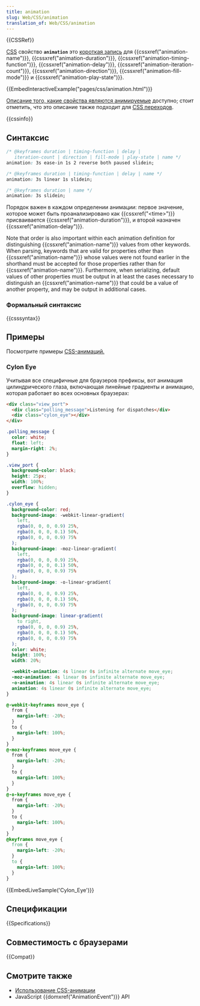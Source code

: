 ```yaml
---
title: animation
slug: Web/CSS/animation
translation_of: Web/CSS/animation
---
```


{{CSSRef}}

[CSS](/ru/docs/Web/CSS) свойство **`animation`** это [короткая запись](/ru/docs/Web/CSS/Shorthand_properties) для {{cssxref("animation-name")}}, {{cssxref("animation-duration")}}, {{cssxref("animation-timing-function")}}, {{cssxref("animation-delay")}}, {{cssxref("animation-iteration-count")}}, {{cssxref("animation-direction")}}, {{cssxref("animation-fill-mode")}} и {{cssxref("animation-play-state")}}.

{{EmbedInteractiveExample("pages/css/animation.html")}}

[Описание того, какие свойства являются анимируемые](/ru/docs/Web/Guide/CSS/Using_CSS_transitions#Which_CSS_properties_are_animatable) доступно; стоит отметить, что это описание также подходит для [CSS переходов](/ru/docs/Web/Guide/CSS/Using_CSS_transitions).

{{cssinfo}}

## Синтаксис

```css
/* @keyframes duration | timing-function | delay |
   iteration-count | direction | fill-mode | play-state | name */
animation: 3s ease-in 1s 2 reverse both paused slidein;

/* @keyframes duration | timing-function | delay | name */
animation: 3s linear 1s slidein;

/* @keyframes duration | name */
animation: 3s slidein;
```

Порядок важен в каждом определении анимации: первое значение, которое может быть проанализировано как {{cssxref("&lt;time&gt;")}} присваивается {{cssxref("animation-duration")}}, и второй назначен {{cssxref("animation-delay")}}.

Note that order is also important within each animation definition for distinguishing {{cssxref("animation-name")}} values from other keywords. When parsing, keywords that are valid for properties other than {{cssxref("animation-name")}} whose values were not found earlier in the shorthand must be accepted for those properties rather than for {{cssxref("animation-name")}}. Furthermore, when serializing, default values of other properties must be output in at least the cases necessary to distinguish an {{cssxref("animation-name")}} that could be a value of another property, and may be output in additional cases.

### Формальный синтаксис

{{csssyntax}}

## Примеры

Посмотрите примеры [CSS-анимаций.](/ru/docs/Web/CSS/CSS_Animations/Using_CSS_animations)

### Cylon Eye

Учитывая все специфичные для браузеров префиксы, вот анимация цилиндрического глаза, включающая линейные градиенты и анимацию, которая работает во всех основных браузерах:

```html
<div class="view_port">
  <div class="polling_message">Listening for dispatches</div>
  <div class="cylon_eye"></div>
</div>
```

```css
.polling_message {
  color: white;
  float: left;
  margin-right: 2%;
}

.view_port {
  background-color: black;
  height: 25px;
  width: 100%;
  overflow: hidden;
}

.cylon_eye {
  background-color: red;
  background-image: -webkit-linear-gradient(
    left,
    rgba(0, 0, 0, 0.9) 25%,
    rgba(0, 0, 0, 0.1) 50%,
    rgba(0, 0, 0, 0.9) 75%
  );
  background-image: -moz-linear-gradient(
    left,
    rgba(0, 0, 0, 0.9) 25%,
    rgba(0, 0, 0, 0.1) 50%,
    rgba(0, 0, 0, 0.9) 75%
  );
  background-image: -o-linear-gradient(
    left,
    rgba(0, 0, 0, 0.9) 25%,
    rgba(0, 0, 0, 0.1) 50%,
    rgba(0, 0, 0, 0.9) 75%
  );
  background-image: linear-gradient(
    to right,
    rgba(0, 0, 0, 0.9) 25%,
    rgba(0, 0, 0, 0.1) 50%,
    rgba(0, 0, 0, 0.9) 75%
  );
  color: white;
  height: 100%;
  width: 20%;

  -webkit-animation: 4s linear 0s infinite alternate move_eye;
  -moz-animation: 4s linear 0s infinite alternate move_eye;
  -o-animation: 4s linear 0s infinite alternate move_eye;
  animation: 4s linear 0s infinite alternate move_eye;
}

@-webkit-keyframes move_eye {
  from {
    margin-left: -20%;
  }
  to {
    margin-left: 100%;
  }
}
@-moz-keyframes move_eye {
  from {
    margin-left: -20%;
  }
  to {
    margin-left: 100%;
  }
}
@-o-keyframes move_eye {
  from {
    margin-left: -20%;
  }
  to {
    margin-left: 100%;
  }
}
@keyframes move_eye {
  from {
    margin-left: -20%;
  }
  to {
    margin-left: 100%;
  }
}
```

{{EmbedLiveSample('Cylon_Eye')}}

## Спецификации

{{Specifications}}

## Совместимость с браузерами

{{Compat}}

## Смотрите также

- [Использование CSS-анимации](/ru/docs/Web/CSS/CSS_Animations/Using_CSS_animations)
- JavaScript {{domxref("AnimationEvent")}} API

